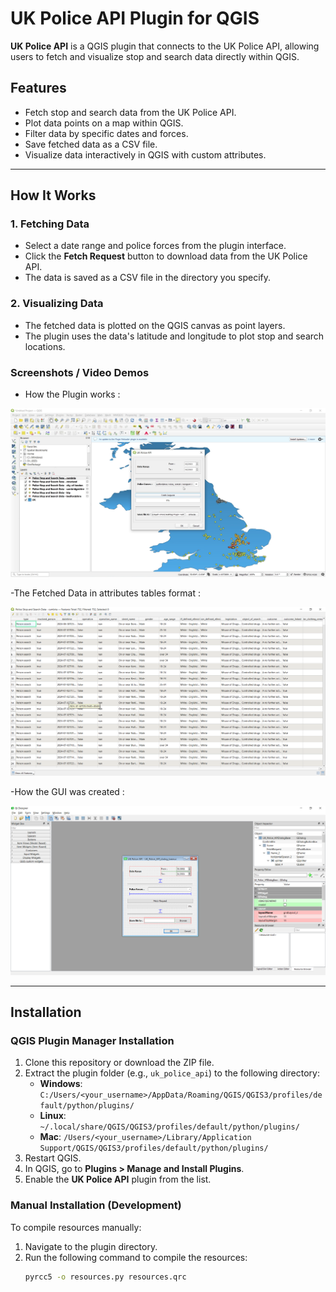 # UK Police API Plugin for QGIS

**UK Police API** is a QGIS plugin that connects to the UK Police API, allowing users to fetch and visualize stop and search data directly within QGIS.

## Features
- Fetch stop and search data from the UK Police API.
- Plot data points on a map within QGIS.
- Filter data by specific dates and forces.
- Save fetched data as a CSV file.
- Visualize data interactively in QGIS with custom attributes.

---

## How It Works

### 1. Fetching Data
- Select a date range and police forces from the plugin interface.
- Click the **Fetch Request** button to download data from the UK Police API.
- The data is saved as a CSV file in the directory you specify.

### 2. Visualizing Data
- The fetched data is plotted on the QGIS canvas as point layers.
- The plugin uses the data's latitude and longitude to plot stop and search locations.

### Screenshots / Video Demos

- How the Plugin works : 

[![Watch the Plugin Demo on LinkedIn](Media/img3.png)](https://www.linkedin.com/posts/omar-sayeh-a0277b209_qgis-python-geospatialanalysis-activity-7240068282202918913-PL_g?utm_source=share&utm_medium=member_desktop)

-The Fetched Data in attributes tables format :

![attributes tables](Media/img1.png)

-How the GUI was created :

![attributes tables](Media/img2.png)


---

## Installation

### QGIS Plugin Manager Installation
1. Clone this repository or download the ZIP file.
2. Extract the plugin folder (e.g., `uk_police_api`) to the following directory:
   - **Windows**: `C:/Users/<your_username>/AppData/Roaming/QGIS/QGIS3/profiles/default/python/plugins/`
   - **Linux**: `~/.local/share/QGIS/QGIS3/profiles/default/python/plugins/`
   - **Mac**: `/Users/<your_username>/Library/Application Support/QGIS/QGIS3/profiles/default/python/plugins/`
3. Restart QGIS.
4. In QGIS, go to **Plugins > Manage and Install Plugins**.
5. Enable the **UK Police API** plugin from the list.

### Manual Installation (Development)
To compile resources manually:
1. Navigate to the plugin directory.
2. Run the following command to compile the resources:
   ```bash
   pyrcc5 -o resources.py resources.qrc
